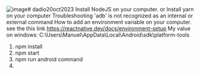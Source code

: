 ![image](https://github.com/subhash-kumar/dadio20oct2023/assets/25743407/1b3793ee-c063-439e-a7f2-7c59ec1a353f)# dadio20oct2023
Install NodeJS on your computer.
or
Install yarn on your computer
Troubleshooting
'adb' is not recognized as an internal or external command
How to add an environment variable on your computer.
see the this link https://reactnative.dev/docs/environment-setup
My value on windows: C:\Users\Manuel\AppData\Local\Android\sdk\platform-tools

1. npm install
2. npm start
3. npm run android command
4. 
